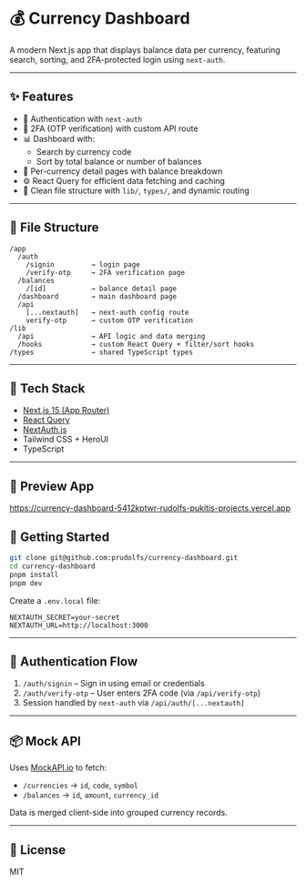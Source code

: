 # 💰 Currency Dashboard

A modern Next.js app that displays balance data per currency, featuring search, sorting, and 2FA-protected login using `next-auth`.

---

## ✨ Features

- 🔐 Authentication with `next-auth`
- 🔢 2FA (OTP verification) with custom API route
- 📊 Dashboard with:
  - Search by currency code
  - Sort by total balance or number of balances
- 🔎 Per-currency detail pages with balance breakdown
- ⚙️ React Query for efficient data fetching and caching
- 🧠 Clean file structure with `lib/`, `types/`, and dynamic routing

---

## 📁 File Structure

```
/app
  /auth
    /signin         → login page
    /verify-otp     → 2FA verification page
  /balances
    /[id]           → balance detail page
  /dashboard        → main dashboard page
  /api
    [...nextauth]   → next-auth config route
    verify-otp      → custom OTP verification
/lib
  /api              → API logic and data merging
  /hooks            → custom React Query + filter/sort hooks
/types              → shared TypeScript types
```

---

## 🧪 Tech Stack

- [Next.js 15 (App Router)](https://nextjs.org)
- [React Query](https://tanstack.com/query/latest)
- [NextAuth.js](https://next-auth.js.org)
- Tailwind CSS + HeroUI
- TypeScript

---

## 👀 Preview App

https://currency-dashboard-5412kptwr-rudolfs-pukitis-projects.vercel.app

## 🚀 Getting Started

```bash
git clone git@github.com:prudolfs/currency-dashboard.git
cd currency-dashboard
pnpm install
pnpm dev
```

Create a `.env.local` file:

```env
NEXTAUTH_SECRET=your-secret
NEXTAUTH_URL=http://localhost:3000
```

---

## 🔐 Authentication Flow

1. `/auth/signin` – Sign in using email or credentials
2. `/auth/verify-otp` – User enters 2FA code (via `/api/verify-otp`)
3. Session handled by `next-auth` via `/api/auth/[...nextauth]`

---

## 📦 Mock API

Uses [MockAPI.io](https://mockapi.io/) to fetch:

- `/currencies` → `id`, `code`, `symbol`
- `/balances` → `id`, `amount`, `currency_id`

Data is merged client-side into grouped currency records.

---

## 📄 License

MIT
